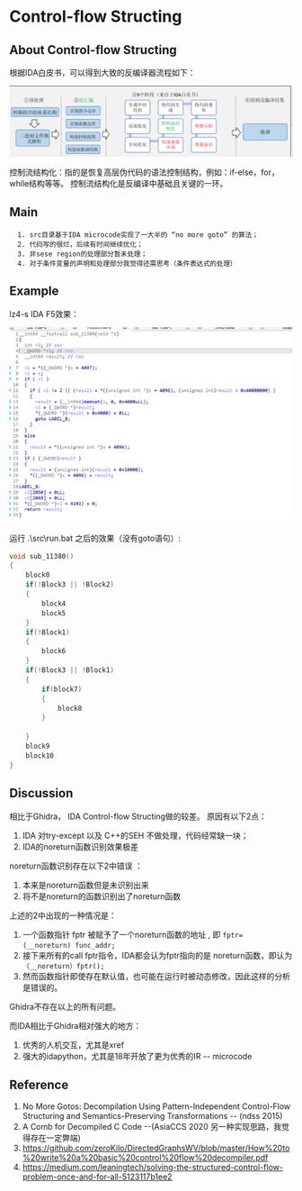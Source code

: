 #  Control-flow Structing

## About  Control-flow Structing 

 根据IDA白皮书，可以得到大致的反编译器流程如下：

![](./picture/decompiler.png)



控制流结构化：指的是恢复高层伪代码的语法控制结构，例如：if-else，for，while结构等等。 控制流结构化是反编译中基础且关键的一环。

## Main

      1. src目录基于IDA microcode实现了一大半的 “no more goto” 的算法；
      2. 代码写的很烂，后续有时间继续优化；
      3. 非sese region的处理部分暂未处理；
      4. 对于条件变量的声明和处理部分我觉得还需思考（条件表达式的处理）

## Example

lz4-s IDA F5效果：

![](./picture/ida.png)



运行 .\src\run.bat 之后的效果（没有goto语句）: 

```c
void sub_11380() 
{
	block0
    if(!Block3 || !Block2)
    {
        block4
        block5
    }
    if(!Block1)
    {
        block6
    }
    if(!Block3 || !Block1)
    {
        if(block7)
        {
            block8
        }
        
    }
    block9
    block10
}
```

## Discussion

相比于Ghidra， IDA Control-flow Structing做的较差。 原因有以下2点：
1. IDA 对try-except 以及 C++的SEH 不做处理，代码经常缺一块；
2. IDA的noreturn函数识别效果极差

noreturn函数识别存在以下2中错误 ：
1. 本来是noreturn函数但是未识别出来
2. 将不是noreturn的函数识别出了noreturn函数

上述的2中出现的一种情况是：
1. 一个函数指针 fptr 被赋予了一个noreturn函数的地址 , 即 `fptr= (__noreturn) func_addr; `
2. 接下来所有的call fptr指令，IDA都会认为fptr指向的是 noreturn函数，即认为 `（__noreturn）fptr();`
3. 然而函数指针即使存在默认值，也可能在运行时被动态修改，因此这样的分析是错误的。

Ghidra不存在以上的所有问题。

而IDA相比于Ghidra相对强大的地方：

1. 优秀的人机交互，尤其是xref
2. 强大的idapython，尤其是18年开放了更为优秀的IR -- microcode

## Reference

1. No More Gotos: Decompilation Using Pattern-Independent Control-Flow Structuring and Semantics-Preserving Transformations -- (ndss 2015)
2.  A Comb for Decompiled C Code --(AsiaCCS 2020  另一种实现思路，我觉得存在一定弊端)
3. https://github.com/zeroKilo/DirectedGraphsWV/blob/master/How%20to%20write%20a%20basic%20control%20flow%20decompiler.pdf
4. https://medium.com/leaningtech/solving-the-structured-control-flow-problem-once-and-for-all-5123117b1ee2
